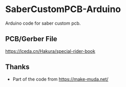 # SaberCustomPCB-Arduino
Arduino code for saber custom pcb.

## PCB/Gerber File
https://lceda.cn/Hakura/special-rider-book

## Thanks
* Part of the code from https://make-muda.net/